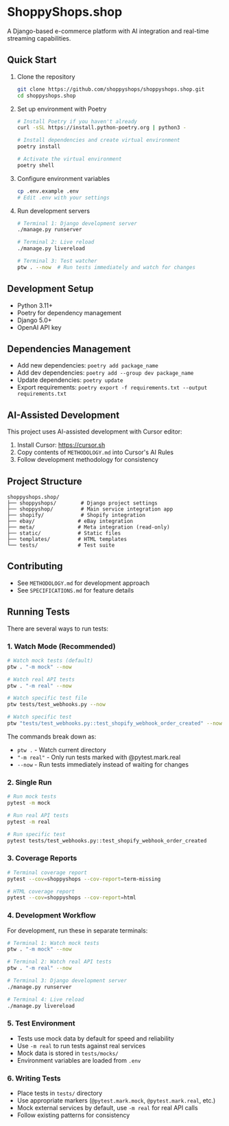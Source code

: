 # ShoppyShops.shop

A Django-based e-commerce platform with AI integration and real-time streaming capabilities.

## Quick Start
1. Clone the repository
   ```bash
   git clone https://github.com/shoppyshops/shoppyshops.shop.git
   cd shoppyshops.shop
   ```

2. Set up environment with Poetry
   ```bash
   # Install Poetry if you haven't already
   curl -sSL https://install.python-poetry.org | python3 -

   # Install dependencies and create virtual environment
   poetry install

   # Activate the virtual environment
   poetry shell
   ```

3. Configure environment variables
   ```bash
   cp .env.example .env
   # Edit .env with your settings
   ```

4. Run development servers
   ```bash
   # Terminal 1: Django development server
   ./manage.py runserver

   # Terminal 2: Live reload
   ./manage.py livereload

   # Terminal 3: Test watcher
   ptw . --now  # Run tests immediately and watch for changes
   ```

## Development Setup
- Python 3.11+
- Poetry for dependency management
- Django 5.0+
- OpenAI API key

## Dependencies Management
- Add new dependencies: `poetry add package_name`
- Add dev dependencies: `poetry add --group dev package_name`
- Update dependencies: `poetry update`
- Export requirements: `poetry export -f requirements.txt --output requirements.txt`

## AI-Assisted Development
This project uses AI-assisted development with Cursor editor:
1. Install Cursor: https://cursor.sh
2. Copy contents of `METHODOLOGY.md` into Cursor's AI Rules
3. Follow development methodology for consistency

## Project Structure
```
shoppyshops.shop/
├── shoppyshops/        # Django project settings
├── shoppyshop/         # Main service integration app
├── shopify/            # Shopify integration
├── ebay/              # eBay integration
├── meta/              # Meta integration (read-only)
├── static/            # Static files
├── templates/         # HTML templates
└── tests/             # Test suite
```

## Contributing
- See `METHODOLOGY.md` for development approach
- See `SPECIFICATIONS.md` for feature details

## Running Tests

There are several ways to run tests:

### 1. Watch Mode (Recommended)
```bash
# Watch mock tests (default)
ptw . "-m mock" --now

# Watch real API tests
ptw . "-m real" --now

# Watch specific test file
ptw tests/test_webhooks.py --now

# Watch specific test
ptw "tests/test_webhooks.py::test_shopify_webhook_order_created" --now
```

The commands break down as:
- `ptw .` - Watch current directory
- `"-m real"` - Only run tests marked with @pytest.mark.real
- `--now` - Run tests immediately instead of waiting for changes

### 2. Single Run
```bash
# Run mock tests
pytest -m mock

# Run real API tests
pytest -m real

# Run specific test
pytest tests/test_webhooks.py::test_shopify_webhook_order_created
```

### 3. Coverage Reports
```bash
# Terminal coverage report
pytest --cov=shoppyshops --cov-report=term-missing

# HTML coverage report
pytest --cov=shoppyshops --cov-report=html
```

### 4. Development Workflow
For development, run these in separate terminals:
```bash
# Terminal 1: Watch mock tests
ptw . "-m mock" --now

# Terminal 2: Watch real API tests
ptw . "-m real" --now

# Terminal 3: Django development server
./manage.py runserver

# Terminal 4: Live reload
./manage.py livereload
```

### 5. Test Environment
- Tests use mock data by default for speed and reliability
- Use `-m real` to run tests against real services
- Mock data is stored in `tests/mocks/`
- Environment variables are loaded from `.env`

### 6. Writing Tests
- Place tests in `tests/` directory
- Use appropriate markers (`@pytest.mark.mock`, `@pytest.mark.real`, etc.)
- Mock external services by default, use `-m real` for real API calls
- Follow existing patterns for consistency
